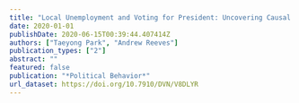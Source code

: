 ```yaml
---
title: "Local Unemployment and Voting for President: Uncovering Causal Mechanisms"
date: 2020-01-01
publishDate: 2020-06-15T00:39:44.407414Z
authors: ["Taeyong Park", "Andrew Reeves"]
publication_types: ["2"]
abstract: ""
featured: false
publication: "*Political Behavior*"
url_dataset: https://doi.org/10.7910/DVN/V8DLYR
---
```


